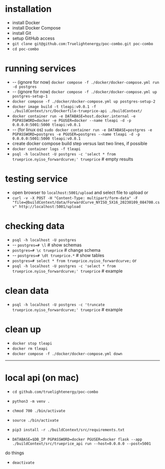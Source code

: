 # installation
* install Docker
* install Docker Compose
* install Git
* setup GitHub access
* `git clone git@github.com:Truelightenergy/poc-combo.git poc-combo`
* `cd poc-combo`

# running services
* -- (ignore for now) `docker compose -f ./docker/docker-compose.yml run -d postgres`
* -- (ignore for now) `docker compose -f ./docker/docker-compose.yml up postgres-setup-1`
* `docker compose -f ./docker/docker-compose.yml up postgres-setup-2`
* `docker image build -t tleapi:v0.0.1 -f ./buildContext/src/Dockerfile-trueprice-api ./buildContext/`
* `docker container run -e DATABASE=host.docker.internal -e PGPASSWORD=docker -e PGUSER=docker --name tleapi -d -p 0.0.0.0:5001:5000 tleapi:v0.0.1`
* -- (for linux os) `sudo docker container run -e DATABASE=postgres -e PGPASSWORD=postgres -e PGUSER=postgres --name tleapi -d -p 0.0.0.0:5001:5000 tleapi:v0.0.1`
 * create docker compose build step versus last two lines, if possible
 * `docker container logs -f tleapi`
* `psql -h localhost -U postgres -c 'select * from trueprice.nyiso_forwardcurve;' trueprice` # empty results

# testing service
* open browser to `localhost:5001/upload` and select file to upload
or
* `curl -v -X POST -H "Content-Type: multipart/form-data" -F "file=@buildContext/data/ForwardCurve_NYISO_5X16_20230109_084700.csv" http://localhost:5001/upload`

# checking data
* `psql -h localhost -U postgres`
* -- `postgres=# \l` # show schemas
* `postgres=# \c trueprice` # change schema
* -- `postgres=# \dt trueprice.*` # show tables
* `postgres=# select * from trueprice.nyiso_forwardcurve;`
or 
* `psql -h localhost -U postgres -c 'select * from trueprice.nyiso_forwardcurve;' trueprice` # example

# clean data
* `psql -h localhost -U postgres -c 'truncate trueprice.nyiso_forwardcurve;' trueprice` # example

# clean up
* `docker stop tleapi`
* `docker rm tleapi`
* `docker compose -f ./docker/docker-compose.yml down`


--- 

# local api (on mac)
* `cd github.com/truelightenergy/poc-combo`
* `python3 -m venv .`
* `chmod 700 ./bin/activate`
* `source ./bin/activate`
* `pip3 install -r ./buildContext/src/requirements.txt`

* `DATABASE=$DB_IP PGPASSWORD=docker PGUSER=docker flask --app ./buildContext/src/trueprice_api run --host=0.0.0.0 --post=5001`

do things

* `deactivate`
